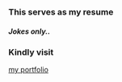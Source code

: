 ### This serves as my resume
##### Jokes only..

### Kindly visit
<a href="http://winstonsalva.ml">my portfolio</a>
